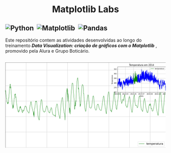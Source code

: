 <h1 align="center", b>Matplotlib Labs</h2></b>

![Python](https://img.shields.io/badge/Python-094782?style=for-the-badge&logo=python&logoColor=white)&nbsp;
![Matplotlib](https://img.shields.io/badge/Matplotlib-002050?style=for-the-badge&logo=matplotlib&logoColor=white)&nbsp;
![Pandas](https://img.shields.io/badge/Pandas-gray?style=for-the-badge&logo=pandas&logoColor=white)&nbsp;
---
Este repositório contem as atividades desenvolvidas ao longo do treinamento <i>**Data Visualization: criação de gráficos com o Matplotlib** </i>,  promovido pela Alura e Grupo Boticário.

``` 
```

<img src="img/temperatura.png" alt="Temperatura">

